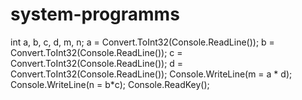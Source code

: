 # system-programms
 int a, b, c, d, m, n;
            a = Convert.ToInt32(Console.ReadLine());
            b = Convert.ToInt32(Console.ReadLine());
            c = Convert.ToInt32(Console.ReadLine());
            d = Convert.ToInt32(Console.ReadLine());
            Console.WriteLine(m = a * d);
            Console.WriteLine(n = b*c);
            Console.ReadKey();
